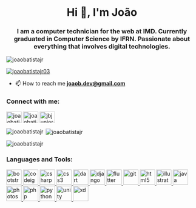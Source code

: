 <h1 align="center">Hi 👋, I'm João</h1>
<h3 align="center">I am a computer technician for the web at IMD. Currently graduated in Computer Science by IFRN. Passionate about everything that involves digital technologies.</h3>

<p align="left"> <img src="https://komarev.com/ghpvc/?username=joaobatistajr&label=Profile%20views&color=0e75b6&style=flat" alt="joaobatistajr" /> </p>



<p align="left"> <a href="https://twitter.com/joaobatistajr03" target="blank"><img src="https://img.shields.io/twitter/follow/joaobatistajr03?logo=twitter&style=for-the-badge" alt="joaobatistajr03" /></a> </p>

- 📫 How to reach me **joaob.dev@gmail.com**

<h3 align="left">Connect with me:</h3>
<p align="left">
<a href="https://dev.to/joaobatistajr" target="blank"><img align="center" src="https://cdn.jsdelivr.net/npm/simple-icons@3.0.1/icons/dev-dot-to.svg" alt="joaobatistajr" height="30" width="40" /></a>
<a href="https://twitter.com/joaobatistajr03" target="blank"><img align="center" src="https://cdn.jsdelivr.net/npm/simple-icons@3.0.1/icons/twitter.svg" alt="joaobatistajr03" height="30" width="40" /></a>
<a href="https://linkedin.com/in/jbjunior03" target="blank"><img align="center" src="https://cdn.jsdelivr.net/npm/simple-icons@3.0.1/icons/linkedin.svg" alt="jbjunior03" height="30" width="40" /></a>
</p>



<p><img align="left" src="https://github-readme-stats.vercel.app/api/top-langs?username=joaobatistajr&show_icons=true&locale=en&layout=compact" alt="joaobatistajr" /></p>

<p>&nbsp;<img align="center" src="https://github-readme-stats.vercel.app/api?username=joaobatistajr&show_icons=true&locale=en" alt="joaobatistajr" /></p>

<p><img align="center" src="https://github-readme-streak-stats.herokuapp.com/?user=joaobatistajr&" alt="joaobatistajr" /></p>

<h3 align="left">Languages and Tools:</h3>
<p align="left"> <a href="https://getbootstrap.com" target="_blank"> <img src="https://devicons.github.io/devicon/devicon.git/icons/bootstrap/bootstrap-plain.svg" alt="bootstrap" width="40" height="40"/> </a> <a href="https://codeigniter.com" target="_blank"> <img src="https://cdn.worldvectorlogo.com/logos/codeigniter.svg" alt="codeigniter" width="40" height="40"/> </a> <a href="https://www.w3schools.com/cs/" target="_blank"> <img src="https://devicons.github.io/devicon/devicon.git/icons/csharp/csharp-original.svg" alt="csharp" width="40" height="40"/> </a> <a href="https://www.w3schools.com/css/" target="_blank"> <img src="https://devicons.github.io/devicon/devicon.git/icons/css3/css3-original-wordmark.svg" alt="css3" width="40" height="40"/> </a> <a href="https://dart.dev" target="_blank"> <img src="https://www.vectorlogo.zone/logos/dartlang/dartlang-icon.svg" alt="dart" width="40" height="40"/> </a> <a href="https://www.djangoproject.com/" target="_blank"> <img src="https://devicons.github.io/devicon/devicon.git/icons/django/django-original.svg" alt="django" width="40" height="40"/> </a> <a href="https://flutter.dev" target="_blank"> <img src="https://www.vectorlogo.zone/logos/flutterio/flutterio-icon.svg" alt="flutter" width="40" height="40"/> </a> <a href="https://git-scm.com/" target="_blank"> <img src="https://www.vectorlogo.zone/logos/git-scm/git-scm-icon.svg" alt="git" width="40" height="40"/> </a> <a href="https://www.w3.org/html/" target="_blank"> <img src="https://devicons.github.io/devicon/devicon.git/icons/html5/html5-original-wordmark.svg" alt="html5" width="40" height="40"/> </a> <a href="https://www.adobe.com/in/products/illustrator.html" target="_blank"> <img src="https://www.vectorlogo.zone/logos/adobe_illustrator/adobe_illustrator-icon.svg" alt="illustrator" width="40" height="40"/> </a> <a href="https://www.java.com" target="_blank"> <img src="https://devicons.github.io/devicon/devicon.git/icons/java/java-original-wordmark.svg" alt="java" width="40" height="40"/> </a> <a href="https://www.photoshop.com/en" target="_blank"> <img src="https://devicons.github.io/devicon/devicon.git/icons/photoshop/photoshop-plain.svg" alt="photoshop" width="40" height="40"/> </a> <a href="https://www.php.net" target="_blank"> <img src="https://devicons.github.io/devicon/devicon.git/icons/php/php-original.svg" alt="php" width="40" height="40"/> </a> <a href="https://www.python.org" target="_blank"> <img src="https://devicons.github.io/devicon/devicon.git/icons/python/python-original.svg" alt="python" width="40" height="40"/> </a> <a href="https://unity.com/" target="_blank"> <img src="https://www.vectorlogo.zone/logos/unity3d/unity3d-icon.svg" alt="unity" width="40" height="40"/> </a> <a href="https://www.adobe.com/products/xd.html" target="_blank"> <img src="https://cdn.worldvectorlogo.com/logos/adobe-xd.svg" alt="xd" width="40" height="40"/> </a> </p>